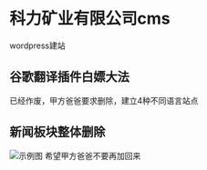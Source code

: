 # 科力矿业有限公司cms

wordpress建站

## 谷歌翻译插件白嫖大法
已经作废，甲方爸爸要求删除，建立4种不同语言站点

## 新闻板块整体删除
![示例图](https://i.loli.net/2020/06/04/QdqWz3OGDeFRJyk.png) 
希望甲方爸爸不要再加回来

